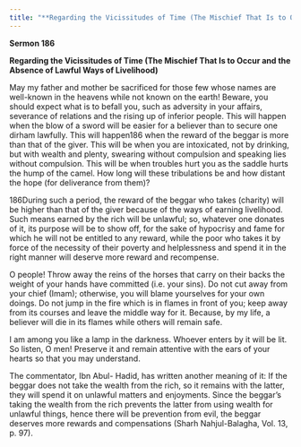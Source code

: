 ```yaml
---
title: "**Regarding the Vicissitudes of Time (The Mischief That Is to Occur and the Absence of Lawful Ways of Livelihood)**" 
---
```

**Sermon 186**

**Regarding the Vicissitudes of Time \(The Mischief That Is to Occur and the Absence of Lawful Ways of Livelihood\)**

May my father and mother be sacrificed for those few whose names are well\-known in the heavens while not known on the earth\! Beware, you should expect what is to befall you, such as adversity in your affairs, severance of relations and the rising up of inferior people\. This will happen when the blow of a sword will be easier for a believer than to secure one dirham lawfully\. This will happen186 when the reward of the beggar is more than that of the giver\. This will be when you are intoxicated, not by drinking, but with wealth and plenty, swearing without compulsion and speaking lies without compulsion\. This will be when troubles hurt you as the saddle hurts the hump of the camel\. How long will these tribulations be and how distant the hope \(for deliverance from them\)?

186During such a period, the reward of the beggar who takes \(charity\) will be higher than that of the giver because of the ways of earning livelihood\. Such means earned by the rich will be unlawful; so, whatever one donates of it, its purpose will be to show off, for the sake of hypocrisy and fame for which he will not be entitled to any reward, while the poor who takes it by force of the necessity of their poverty and helplessness and spend it in the right manner will deserve more reward and recompense\.

<a id="page641"></a>O people\! Throw away the reins of the horses that carry on their backs the weight of your hands have committed \(i\.e\. your sins\)\. Do not cut away from your chief \(Imam\); otherwise, you will blame yourselves for your own doings\. Do not jump in the fire which is in flames in front of you; keep away from its courses and leave the middle way for it\. Because, by my life, a believer will die in its flames while others will remain safe\.

I am among you like a lamp in the darkness\. Whoever enters by it will be lit\. So listen, O men\! Preserve it and remain attentive with the ears of your hearts so that you may understand\.

The commentator, Ibn Abul\- Hadid, has written another meaning of it: If the beggar does not take the wealth from the rich, so it remains with the latter, they will spend it on unlawful matters and enjoyments\. Since the beggar’s taking the wealth from the rich prevents the latter from using wealth for unlawful things, hence there will be prevention from evil, the beggar deserves more rewards and compensations \(Sharh Nahjul\-Balagha, Vol\. 13, p\. 97\)\.

